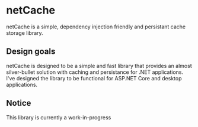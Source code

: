 # netCache
netCache is a simple, dependency injection friendly and persistant cache storage library.

## Design goals
netCache is designed to be a simple and fast library that provides an almost silver-bullet solution with caching and persistance for .NET applications. I've designed the library to be functional for ASP.NET Core and desktop applications.

## Notice
This library is currently a work-in-progress

